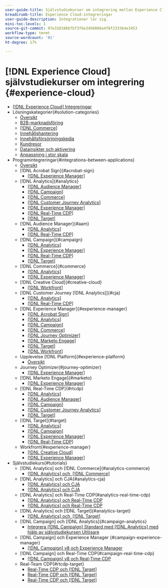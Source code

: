 ```yaml
---
user-guide-title: Självstudiekurser om integrering mellan Experience Cloud
breadcrumb-title: Experience Cloud-integreringar
user-guide-description: Integrationer lär sig.
mini-toc-levels: 1
source-git-commit: 97e310186bfbf3f6e3456006a4f8f233364e3453
workflow-type: tm+mt
source-wordcount: '91'
ht-degree: 17%

---
```



# [!DNL Experience Cloud] självstudiekurser om integrering {#experience-cloud}

+ [[!DNL Experience Cloud] Integreringar](./overview.md)
+ Lösningskategorier{#solution-categories}
   + [Översikt](./solution-categories/overview.md)
   + [B2B-marknadsföring](./solution-categories/b2b.md)
   + [[!DNL Commerce]](./solution-categories/commerce.md)
   + [Innehållshantering](./solution-categories/content-management.md)
   + [Innehållsförsörjningskedja](./solution-categories/content-supply-chain.md)
   + [Kundresor](./solution-categories/customer-journeys.md)
   + [Datainsikter och aktivering](./solution-categories/data-insights.md)
   + [Anpassning i stor skala](./solution-categories/personalization.md)
+ Programintegreringar{#integrations-between-applications}
   + [Översikt](./integrations-between-applications/overview.md)
   + [!DNL Acrobat Sign]{#acrobat-sign}
      + [[!DNL Experience Manager]](./integrations-between-applications/acrobat-sign/acrobat-sign-experience-manager.md)
   + [!DNL Analytics]{#analytics}
      + [[!DNL Audience Manager]](./integrations-between-applications/analytics/analytics-aam.md)
      + [[!DNL Campaign]](./integrations-between-applications/analytics/analytics-campaign.md)
      + [[!DNL Commerce]](./integrations-between-applications/analytics/analytics-commerce.md)
      + [[!DNL Customer Journey Analytics]](./integrations-between-applications/analytics/analytics-customer-journey-analytics.md)
      + [[!DNL Experience Manager]](./integrations-between-applications/analytics/analytics-experience-manager.md)
      + [[!DNL Real-Time CDP]](./integrations-between-applications/analytics/analytics-rtcdp.md)
      + [[!DNL Target]](./integrations-between-applications/analytics/analytics-target.md)
   + [!DNL Audience Manager]{#aam}
      + [[!DNL Analytics]](./integrations-between-applications/aam/aam-analytics.md)
      + [[!DNL Real-Time CDP]](./integrations-between-applications/aam/aam-rtcdp.md)
   + [!DNL Campaign]{#campaign}
      + [[!DNL Analytics]](./integrations-between-applications/campaign/campaign-analytics.md)
      + [[!DNL Experience Manager]](./integrations-between-applications/campaign/campaign-experience-manager.md)
      + [[!DNL Real-Time CDP]](./integrations-between-applications/campaign/campaign-rtcdp.md)
      + [[!DNL Target]](./integrations-between-applications/campaign/campaign-target.md)
   + [!DNL Commerce]{#commerce}
      + [[!DNL Analytics]](./integrations-between-applications/commerce/commerce-analytics.md)
      + [[!DNL Experience Manager]](./integrations-between-applications/commerce/commerce-experience-manager.md)
   + [!DNL Creative Cloud]{#creative-cloud}
      + [[!DNL Workfront]](./integrations-between-applications/creative-cloud/creative-cloud-workfront.md)
   + [!DNL Customer Journey [!DNL Analytics]]{#cja}
      + [[!DNL Analytics]](./integrations-between-applications/cja/customer-journey-analytics-analytics.md)
      + [[!DNL Real-Time CDP]](./integrations-between-applications/cja/cja-rtcdp.md)
   + [!DNL Experience Manager]{#experience-manager}
      + [[!DNL Acrobat Sign]](./integrations-between-applications/experience-manager/experience-manager-acrobat-sign.md)
      + [[!DNL Analytics]](./integrations-between-applications/experience-manager/experience-manager-analytics.md)
      + [[!DNL Campaign]](./integrations-between-applications/experience-manager/experience-manager-campaign.md)
      + [[!DNL Commerce]](./integrations-between-applications/experience-manager/experience-manager-commerce.md)
      + [[!DNL Journey Optimizer]](./integrations-between-applications/experience-manager/experience-manager-journey-optimizer.md)
      + [[!DNL Marketo Engage]](./integrations-between-applications/experience-manager/experience-manager-marketo.md)
      + [[!DNL Target]](./integrations-between-applications/experience-manager/experience-manager-target.md)
      + [[!DNL Workfront]](./integrations-between-applications/experience-manager/experience-manager-workfront.md)
   + Upplevelse [!DNL Platform]{#experience-platform}
      + [Översikt](./integrations-between-applications/experience-platform/platform.md)
   + Journey Optimizer{#journey-optimizer}
      + [[!DNL Experience Manager]](./integrations-between-applications/journey-optimizer/journey-optimizer-experience-manager.md)
   + [!DNL Marketo Engage]{#marketo}
      + [[!DNL Experience Manager]](./integrations-between-applications/marketo/marketo-experience-manager.md)
   + [!DNL Real-Time CDP]{#rtcdp}
      + [[!DNL Analytics]](./integrations-between-applications/rtcdp/rtcdp-analytics.md)
      + [[!DNL Audience Manager]](./integrations-between-applications/rtcdp/rtcdp-aam.md)
      + [[!DNL Campaign]](./integrations-between-applications/rtcdp/rtcdp-campaign.md)
      + [[!DNL Customer Journey Analytics]](./integrations-between-applications/rtcdp/rtcdp-cja.md)
      + [[!DNL Target]](./integrations-between-applications/rtcdp/rtcdp-target.md)
   + [!DNL Target]{#target}
      + [[!DNL Analytics]](./integrations-between-applications/target/target-analytics.md)
      + [[!DNL Campaign]](./integrations-between-applications/target/target-campaign.md)
      + [[!DNL Experience Manager]](./integrations-between-applications/target/target-experience-manager.md)
      + [[!DNL Real-Time CDP]](./integrations-between-applications/target/target-rtcdp.md)
   + Workfront{#experience-manager}
      + [[!DNL Creative Cloud]](./integrations-between-applications/workfront/workfront-creative-cloud.md)
      + [[!DNL Experience Manager]](./integrations-between-applications/workfront/workfront-experience-manager.md)
+ Självstudiekurs{#tutorials}
   + [!DNL Analytics] och [!DNL Commerce]{#analytics-commerce}
      + [[!DNL Analytics] och  [!DNL Commerce]](./tutorials/analytics-commerce/analytics-commerce.md)
   + [!DNL Analytics] och CJA{#analytics-cja}
      + [[!DNL Analytics] och CJA](./tutorials/analytics-cja/experience-platform-edge.md)
      + [[!DNL Analytics] och CJA](./tutorials/analytics-cja/experience-platform-source-connector.md)
   + [!DNL Analytics] och Real-Time CDP{#analytics-real-time-cdp}
      + [[!DNL Analytics] och Real-Time CDP](./tutorials/analytics-rtcdp/experience-platform-edge.md)
      + [[!DNL Analytics] och Real-Time CDP](./tutorials/analytics-rtcdp/experience-platform-source-connector.md)
   + [!DNL Analytics] och [!DNL Target]{#analytics-target}
      + [[!DNL Analytics] och  [!DNL Target]](./tutorials/analytics-target/analytics-target.md)
   + [!DNL Campaign] och [!DNL Analytics]{#campaign-analytics}
      + [Integrera [!DNL Campaign] Standard med [!DNL Analytics] med hjälp av självstudiekursen Utlösare](./tutorials/campaign-analytics/campaign-analytics-trigger.md)
   + [!DNL Campaign] och Experience Manager {#campaign-experience-manager}
      + [[!DNL Campaign] v8 och Experience Manager](./tutorials/campaign-aem/campaign-v8-with-experience-manager.md)
   + [!DNL Campaign] och Real-Time CDP{#campaign-real-time-cdp}
      + [[!DNL Campaign] v8 och Real-Time CDP](./tutorials/campaign-rtcdp/campaign-v8-real-time-cdp.md)
   + Real-Team CDP{#rtcdp-target}
      + [Real-Time CDP och [!DNL Target]](./tutorials/rtcdp-target/web-sdk-and-target-destination.md)
      + [Real-Time CDP och [!DNL Target]](./tutorials/rtcdp-target/mobile-sdk-and-target-destination.md)
      + [Real-Time CDP och [!DNL Target]](./tutorials/rtcdp-target/atjs-and-target-destination.md)